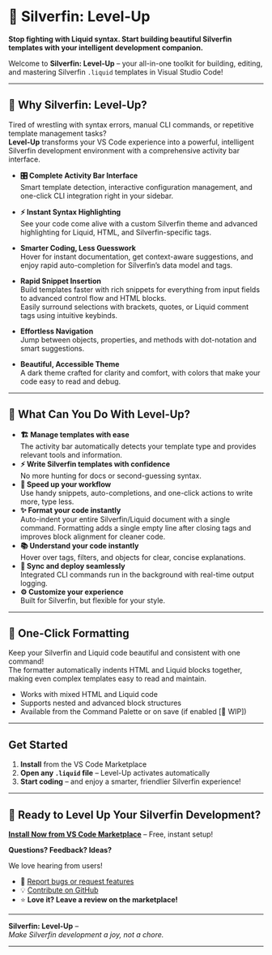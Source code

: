 # 🚀 Silverfin: Level-Up
**Stop fighting with Liquid syntax. Start building beautiful Silverfin templates with your intelligent development companion.**

Welcome to **Silverfin: Level-Up** – your all-in-one toolkit for building, editing, and mastering Silverfin `.liquid` templates in Visual Studio Code!


<!--
---
[![](screenshot-placeholder.png)](screenshot-placeholder.png)
_Screenshots coming soon!_
-->

---

## 🎯 Why Silverfin: Level-Up?

Tired of wrestling with syntax errors, manual CLI commands, or repetitive template management tasks?  
**Level-Up** transforms your VS Code experience into a powerful, intelligent Silverfin development environment with a comprehensive activity bar interface.

- **🎛️ Complete Activity Bar Interface**  
  Smart template detection, interactive configuration management, and one-click CLI integration right in your sidebar.

- **⚡ Instant Syntax Highlighting**  
  See your code come alive with a custom Silverfin theme and advanced highlighting for Liquid, HTML, and Silverfin-specific tags.

- **Smarter Coding, Less Guesswork**  
  Hover for instant documentation, get context-aware suggestions, and enjoy rapid auto-completion for Silverfin’s data model and tags.

- **Rapid Snippet Insertion**  
  Build templates faster with rich snippets for everything from input fields to advanced control flow and HTML blocks.  
  Easily surround selections with brackets, quotes, or Liquid comment tags using intuitive keybinds.

- **Effortless Navigation**  
  Jump between objects, properties, and methods with dot-notation and smart suggestions.

- **Beautiful, Accessible Theme**  
  A dark theme crafted for clarity and comfort, with colors that make your code easy to read and debug.

---

## 🎯 What Can You Do With Level-Up?

- **🏗️ Manage templates with ease**  
  The activity bar automatically detects your template type and provides relevant tools and information.
- **⚡ Write Silverfin templates with confidence**  
  No more hunting for docs or second-guessing syntax.
- **🚀 Speed up your workflow**  
  Use handy snippets, auto-completions, and one-click actions to write more, type less.
- **✨ Format your code instantly**  
  Auto-indent your entire Silverfin/Liquid document with a single command. Formatting adds a single empty line after closing tags and improves block alignment for cleaner code.
- **📚 Understand your code instantly**  
  Hover over tags, filters, and objects for clear, concise explanations.
- **🔧 Sync and deploy seamlessly**  
  Integrated CLI commands run in the background with real-time output logging.
- **⚙️ Customize your experience**  
  Built for Silverfin, but flexible for your style.

<!--
---

## Coming Soon

_Screenshots and demo GIFs will appear here in version 1.0!_
-->

---

## 🧹 One-Click Formatting

Keep your Silverfin and Liquid code beautiful and consistent with one command!  
The formatter automatically indents HTML and Liquid blocks together, making even complex templates easy to read and maintain.

- Works with mixed HTML and Liquid code
- Supports nested and advanced block structures
- Available from the Command Palette or on save (if enabled [🚧 WIP])

---

## Get Started

1. **Install** from the VS Code Marketplace
2. **Open any `.liquid` file** – Level-Up activates automatically
3. **Start coding** – and enjoy a smarter, friendlier Silverfin experience!

---

## 🚀 Ready to Level Up Your Silverfin Development?

**[Install Now from VS Code Marketplace](https://marketplace.visualstudio.com/items?itemName=your-publisher.silverfin-level-up)** – Free, instant setup!

**Questions? Feedback? Ideas?**

We love hearing from users!  
- 🐛 [Report bugs or request features](https://github.com/ahooghe/Silverfin---LvlUp/issues)
- 💡 [Contribute on GitHub](https://github.com/ahooghe/Silverfin---LvlUp)
- ⭐ **Love it? Leave a review on the marketplace!**

---

**Silverfin: Level-Up** –  
*Make Silverfin development a joy, not a chore.*

---

<!--
[Space for screenshots or GIFs]
-->